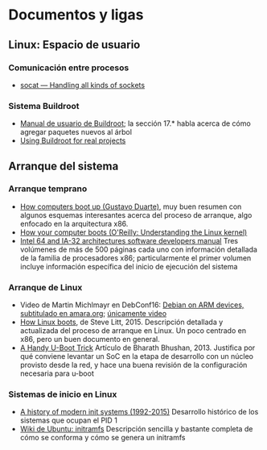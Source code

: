 # Documentos y ligas

## Linux: Espacio de usuario

### Comunicación entre procesos

- [socat — Handling all kinds of sockets](http://www.dest-unreach.org/socat/doc/linuxwochen2007-socat.pdf)

### Sistema Buildroot

- [Manual de usuario de Buildroot](https://buildroot.uclibc.org/downloads/manual/manual.html);
  la sección 17.* habla acerca de cómo agregar paquetes nuevos al árbol
- [Using Buildroot for real projects](http://elinux.org/images/2/2a/Using-buildroot-real-project.pdf)

## Arranque del sistema

### Arranque temprano

- [How computers boot up (Gustavo Duarte)](http://duartes.org/gustavo/blog/post/how-computers-boot-up/),
  muy buen resumen con algunos esquemas interesantes acerca del
  proceso de arranque, algo enfocado en la arquitectura x86.
- [How your computer boots (O'Reilly: Understanding the Linux kernel)](http://www.linuxdevcenter.com/pub/a/linux/excerpts/linux_kernel/how_computer_boots.html)
- [Intel 64 and IA-32 architectures software developers manual](https://www-ssl.intel.com/content/www/us/en/processors/architectures-software-developer-manuals.html)
  Tres volúmenes de más de 500 páginas cada uno con información
  detallada de la familia de procesadores x86; particularmente el
  primer volumen incluye información específica del inicio de
  ejecución del sistema

### Arranque de Linux

- Video de Martin Michlmayr en DebConf16:
  [Debian on ARM devices, subtitulado en amara.org](http://www.amara.org/en/videos/ITAyeVQIwOPr/info/debian_on_arm_devices_2webm/?tab=video);
  [únicamente video](http://meetings-archive.debian.net/pub/debian-meetings/2016/debconf16/Debian_on_ARM_devices_2.webm)
- [How Linux boots](http://troubleshooters.com/linux/diy/howboot.htm),
  de Steve Litt, 2015. Descripción detallada y actualizada del proceso
  de arranque en Linux. Un poco centrado en x86, pero un buen
  documento en general.
- [A Handy U-Boot Trick](https://www.linuxjournal.com/content/handy-u-boot-trick)
  Artículo de Bharath Bhushan, 2013. Justifica por qué conviene
  levantar un SoC en la etapa de desarrollo con un núcleo provisto
  desde la red, y hace una buena revisión de la configuración
  necesaria para u-boot

### Sistemas de inicio en Linux

- [A history of modern init systems (1992-2015)](http://blog.darknedgy.net/technology/2015/09/05/0/)
  Desarrollo histórico de los sistemas que ocupan el PID 1
- [Wiki de Ubuntu: initramfs](https://wiki.ubuntu.com/Initramfs)
  Descripción sencilla y bastante completa de cómo se conforma y cómo
  se genera un initramfs
